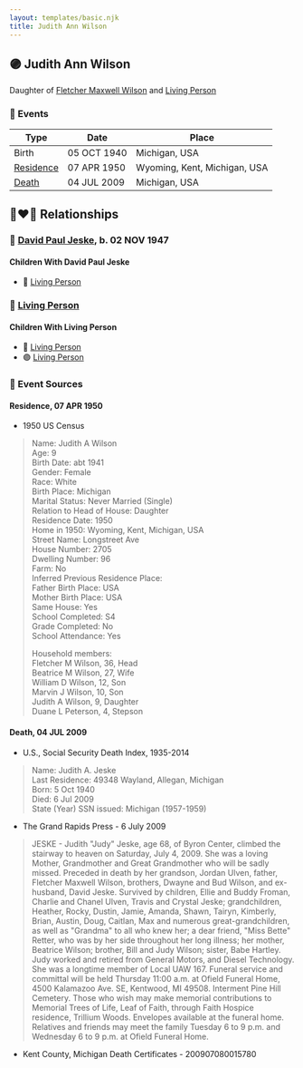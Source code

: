```yaml
---
layout: templates/basic.njk
title: Judith Ann Wilson
---
```

## 🟣 Judith Ann Wilson

Daughter of [Fletcher Maxwell Wilson](/people/3/32597724) and [Living Person](/people/1/1324224)

### 📆 Events

Type | Date | Place
------ | ------ | ------
Birth | 05 OCT 1940 | Michigan, USA
[Residence](#event-9ff2e5f4-5fd4-429e-9089-2b8e3dc97478) | 07 APR 1950 | Wyoming, Kent, Michigan, USA
[Death](#event-a79ba9f2-23cb-4255-b162-de3d586fd610) | 04 JUL 2009 | Michigan, USA

## 👩‍❤️‍👨 Relationships

### 🔵 [David Paul Jeske](/people/1/14618503), b. 02 NOV 1947

#### Children With David Paul Jeske
* 🔵 [Living Person](/people/8/87801312)
### 🔵 [Living Person](/people/6/65851504)

#### Children With Living Person
* 🔵 [Living Person](/people/3/37044048)
* 🟣 [Living Person](/people/3/31410530)
### 📰 Event Sources

#### <a id="event-9ff2e5f4-5fd4-429e-9089-2b8e3dc97478"></a> Residence, 07 APR 1950
* 1950 US Census
>   
  > Name: Judith A Wilson  
  > Age: 9  
  > Birth Date: abt 1941  
  > Gender: Female  
  > Race: White  
  > Birth Place: Michigan  
  > Marital Status: Never Married (Single)  
  > Relation to Head of House: Daughter  
  > Residence Date: 1950  
  > Home in 1950: Wyoming, Kent, Michigan, USA  
  > Street Name: Longstreet Ave  
  > House Number: 2705  
  > Dwelling Number: 96  
  > Farm: No  
  > Inferred Previous Residence Place:   
  > Father Birth Place: USA  
  > Mother Birth Place: USA  
  > Same House: Yes  
  > School Completed: S4  
  > Grade Completed: No  
  > School Attendance: Yes  
  >   
  > Household members:  
  > Fletcher M Wilson, 36, Head  
  > Beatrice M Wilson, 27, Wife  
  > William D Wilson, 12, Son  
  > Marvin J Wilson, 10, Son  
  > Judith A Wilson, 9, Daughter  
  > Duane L Peterson, 4, Stepson  
  >

#### <a id="event-a79ba9f2-23cb-4255-b162-de3d586fd610"></a> Death, 04 JUL 2009
* U.S., Social Security Death Index, 1935-2014
>   
  > Name: Judith A. Jeske  
  > Last Residence: 49348  Wayland, Allegan, Michigan  
  > Born: 5 Oct 1940  
  > Died: 6 Jul 2009  
  > State (Year) SSN issued: Michigan (1957-1959)
* The Grand Rapids Press  - 6 July 2009
>   
  > JESKE - Judith "Judy" Jeske, age 68, of Byron Center, climbed the stairway to heaven on Saturday, July 4, 2009. She was a loving Mother, Grandmother and Great Grandmother who will be sadly missed. Preceded in death by her grandson, Jordan Ulven, father, Fletcher Maxwell Wilson, brothers, Dwayne and Bud Wilson, and ex-husband, David Jeske. Survived by children, Ellie and Buddy Froman, Charlie and Chanel Ulven, Travis and Crystal Jeske; grandchildren, Heather, Rocky, Dustin, Jamie, Amanda, Shawn, Tairyn, Kimberly, Brian, Austin, Doug, Caitlan, Max and numerous great-grandchildren, as well as "Grandma" to all who knew her; a dear friend, "Miss Bette" Retter, who was by her side throughout her long illness; her mother, Beatrice Wilson; brother, Bill and Judy Wilson; sister, Babe Hartley. Judy worked and retired from General Motors, and Diesel Technology. She was a longtime member of Local UAW 167. Funeral service and committal will be held Thursday 11:00 a.m. at Ofield Funeral Home, 4500 Kalamazoo Ave. SE, Kentwood, MI 49508. Interment Pine Hill Cemetery. Those who wish may make memorial contributions to Memorial Trees of Life, Leaf of Faith, through Faith Hospice residence, Trillium Woods. Envelopes available at the funeral home. Relatives and friends may meet the family Tuesday 6 to 9 p.m. and Wednesday 6 to 9 p.m. at Ofield Funeral Home.
* Kent County, Michigan Death Certificates  - 200907080015780
